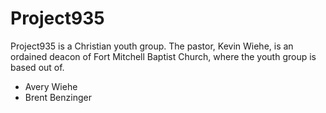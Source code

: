<h1>Project935</h1>
<p>Project935 is a Christian youth group. The pastor, Kevin Wiehe, is an ordained deacon of Fort Mitchell Baptist Church, where the youth group is based out of.</p>
<ul>
  <li>Avery Wiehe
  <li>Brent Benzinger
</ul>
